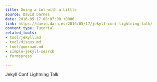 ```yaml
---
title: Doing a Lot with a Little
source: David Darnes
date: 2016-05-17 08:07:00 +0000
link: https://david.darn.es/2016/05/17/jekyll-conf-lightning-talk/
content_type: Tutorial
related_tools:
- tool/jekyll.md
- tool/disqus.md
- tool/gumroad.md
- simple-jekyll-search
- formspress

---
```

Jekyll Conf Lightning Talk
